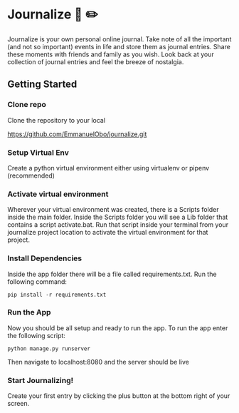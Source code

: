 # Journalize 📒 ✏️

Journalize is your own personal online journal. Take note of all the important (and not so important) events in life and store them as journal entries. Share these moments with friends and family as you wish. Look back at your collection of journal entries and feel the breeze of nostalgia.


## Getting Started

### Clone repo
Clone the repository to your local

https://github.com/EmmanuelObo/journalize.git


### Setup Virtual Env
Create a python virtual environment either using virtualenv or pipenv (recommended)


### Activate virtual environment
Wherever your virtual environment was created, there is a Scripts folder inside the main folder. Inside the Scripts folder you will see a Lib folder that contains a script activate.bat.
Run that script inside your terminal from your journalize project location to activate the virtual environment for that project.

### Install Dependencies
Inside the app folder there will be a file called requirements.txt.
Run the following command:

`pip install -r requirements.txt`

### Run the App
Now you should be all setup and ready to run the app.
To run the app enter the following script:

`python manage.py runserver`

Then navigate to localhost:8080 and the server should be live

### Start Journalizing!
Create your first entry by clicking the plus button at the bottom right of your screen.

